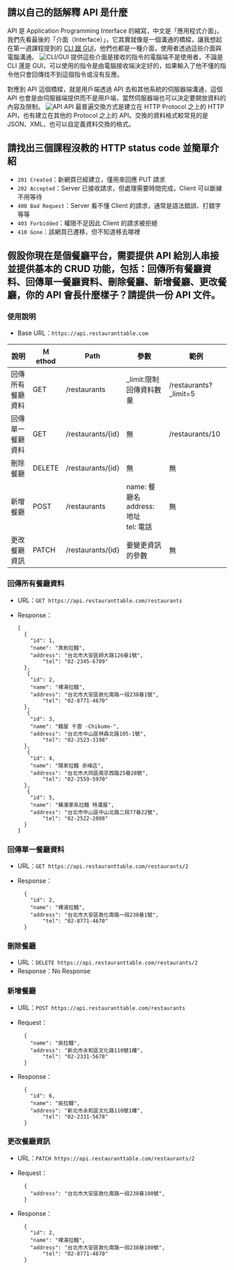 ## 請以自己的話解釋 API 是什麼
API 是 Application Programming Interface 的縮寫，中文是「應用程式介面」。我們先看最後的「介面（Interface）」，它其實就像是一個溝通的橋樑，讓我想起在第一週課程提到的 [CLI 跟 GUI](https://www.notion.so/W1H3-Command-Line-d783f4254c1b4b08920d91150648943d)，他們也都是一種介面，使用者透過這些介面與電腦溝通。
![CLI/GUI](https://i.imgur.com/8w8K3jf.png)
提供這些介面是接收的指令的電腦端不是使用者，不論是 CLI 還是 GUI，可以使用的指令是由電腦接收端決定好的，如果輸入了他不懂的指令他只會回傳找不到這個指令或沒有反應。

對應到 API 這個橋樑，就是用戶端透過 API 去和其他系統的伺服器端溝通，這個 API 也會是由伺服器端提供而不是用戶端，當然伺服器端也可以決定要開放資料的內容及限制。
![API](https://i.imgur.com/MyjIfZO.png)
API 最普遍交換方式是建立在 HTTP Protocol 之上的 HTTP API，也有建立在其他的 Protocol 之上的 API。交換的資料格式較常見的是 JSON、XML，也可以自定義資料交換的格式。

## 請找出三個課程沒教的 HTTP status code 並簡單介紹
- `201 Created`：新網頁已經建立，僅用來回應 PUT 請求
- `202 Accepted`：Server 已接收請求，但處理需要時間完成，Client 可以斷線不用等待
- `400 Bad Request`：Server 看不懂 Client 的請求，通常是語法錯誤、打錯字等等
- `403 Forbidded`：權限不足因此 Client 的請求被拒絕
- `410 Gone`：該網頁已遷移，但不知道移去哪裡


## 假設你現在是個餐廳平台，需要提供 API 給別人串接並提供基本的 CRUD 功能，包括：回傳所有餐廳資料、回傳單一餐廳資料、刪除餐廳、新增餐廳、更改餐廳，你的 API 會長什麼樣子？請提供一份 API 文件。
### 使用說明

- Base URL：`https://api.restauranttable.com`

| 說明 | Ｍethod | Path | 參數 | 範例 |
| ------------ | ---  | ---  | ---  | ---  |
| 回傳所有餐廳資料 | GET | /restaurants | _limit:限制回傳資料數量 | /restaurants?_limit=5 |
| 回傳單一餐廳資料 | GET | /restaurants/{id} | 無 | /restaurants/10 |
| 刪除餐廳 | DELETE | /restaurants/{id} | 無 | 無 |
| 新增餐廳 | POST | /restaurants |name: 餐廳名<br>address: 地址<br>tel: 電話| 無 |
| 更改餐廳資訊 | PATCH | /restaurants/{id} | 要變更資訊的參數 | 無 |

### 回傳所有餐廳資料

- URL：`GET https://api.restauranttable.com/restaurants`
- Response：

    ```
    [
      {
        "id": 1,
        "name": "真劍拉麵",
        "address": "台北市大安區師大路126巷1號",
    		"tel": "02-2345-6789"
      },
       {
        "id": 2,
        "name": "裸湯拉麵",
        "address": "台北市大安區敦化南路一段238巷1號",
    		"tel": "02-8771-4670"
      },
       {
        "id": 3,
        "name": "麺屋 千雲 -Chikumo-",
        "address": "台北市中山區林森北路105-1號",
    		"tel": "02-2523-3198"
      },
       {
        "id": 4,
        "name": "隱家拉麵 赤峰店",
        "address": "台北市大同區南京西路25巷28號",
    		"tel": "02-2559-5970"
      },
       {
        "id": 5,
        "name": "橫濱家系拉麵 特濃屋",
        "address": "台北市中山區中山北路二段77巷22號",
    		"tel": "02-2522-2808"
      }
    ]
    ```

### 回傳單一餐廳資料

- URL：`GET https://api.restauranttable.com/restaurants/2`
- Response：

    ```
      {
        "id": 2,
        "name": "裸湯拉麵",
        "address": "台北市大安區敦化南路一段238巷1號",
    		"tel": "02-8771-4670"
      }
    ```

### 刪除餐廳

- URL：`DELETE https://api.restauranttable.com/restaurants/2`
- Response：No Response

### 新增餐廳

- URL：`POST https://api.restauranttable.com/restaurants`
- Request：

    ```
      {
        "name": "辰拉麵",
        "address": "新北市永和區文化路110號1樓",
    		"tel": "02-2331-5678"
      }
    ```

- Response：

    ```
      {
        "id": 6,
        "name": "辰拉麵",
        "address": "新北市永和區文化路110號1樓",
    		"tel": "02-2331-5678"
      }
    ```

### 更改餐廳資訊

- URL：`PATCH https://api.restauranttable.com/restaurants/2`
- Request：

    ```
      {
        "address": "台北市大安區敦化南路一段238巷100號",
      }
    ```

- Response：

    ```
      {
        "id": 2,
        "name": "裸湯拉麵",
        "address": "台北市大安區敦化南路一段238巷100號",
    		"tel": "02-8771-4670"
      }
    ```
